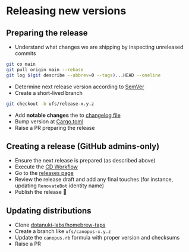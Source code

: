 # Releasing new versions

## Preparing the release

- Understand what changes we are shipping by inspecting unreleased commits

```bash
git co main
git pull origin main --rebase
git log $(git describe --abbrev=0 --tags)...HEAD --oneline
```

- Determine next release version according to [SemVer](https://semver.org/)
- Create a short-lived branch

```bash
git checkout -b ufs/release-x.y.z
```

- Add **notable changes** the to [changelog file](https://github.com/dotanuki-labs/canopus/blob/main/docs/changelog.md)
- Bump version at [Cargo.toml](https://github.com/dotanuki-labs/canopus/blob/main/Cargo.toml#L3)
- Raise a PR preparing the release

## Creating a release (GitHub admins-only)

- Ensure the next release is prepared (as described above)
- Execute the [CD Workflow](https://github.com/dotanuki-labs/canopus/actions/workflows/cd.yml)
- Go to the [releases page](https://github.com/dotanuki-labs/canopus/releases)
- Review the release draft and add any final touches (for instance, updating `RenovateBot` identity name)
- Publish the release 🚀

## Updating distributions

- Clone [dotanuki-labs/homebrew-taps](https://github.com/dotanuki-labs/homebrew-taps)
- Create a branch like `ufs/canopus-x.y.z`
- Update the `canopus.rb` formula with proper version and checksums
- Raise a PR
